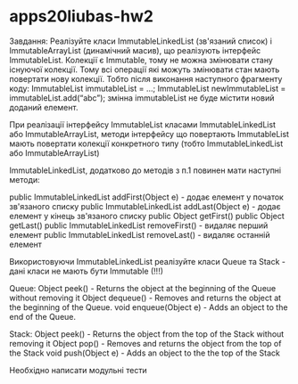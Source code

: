 # apps20liubas-hw2
Завдання:
Реалізуйте класи ImmutableLinkedList (зв'язаний список) і ImmutableArrayList (динамічний масив), що реалізують інтерфейс ImmutableList. 
Колекції є Immutable, тому не можна змінювати стану існуючої колекції. Тому всі операції які можуть змінювати стан мають повертати нову колекції.
		Тобто після виконання наступного фрагменту коду:
		ImmutableList immutableList = …;
		ImmutableList newImmutableList = immutableList.add(“abc”);
		змінна immutableList не буде містити новий доданий елемент.
		
При реалізації інтерфейсу ImmutableList класами ImmutableLinkedList або ImmutableArrayList, методи інтерфейсу що повертають ImmutableList мають повертати колекції конкретного типу (тобто ImmutableLinkedList або ImmutableArrayList)

ImmutableLinkedList, додатково до методів з п.1 повинен мати наступні методи:

public ImmutableLinkedList addFirst(Object e) - додає елемент у початок зв'язаного списку
public ImmutableLinkedList addLast(Object e) - додає елемент у кінець зв'язаного списку
public Object getFirst()
public Object getLast()
public ImmutableLinkedList removeFirst() - видаляє перший елемент
public ImmutableLinkedList removeLast() - видаляє останній елемент

Використовуючи ImmutableLinkedList реалізуйте класи Queue та Stack - дані класи не мають бути Immutable (!!!)
	
Queue:
Object peek() - Returns the object at the beginning of the Queue without removing it
Object dequeue() - Removes and returns the object at the beginning of the Queue.
void enqueue(Object e) - Adds an object to the end of the Queue.

Stack:
Object peek() - Returns the object from the top of the Stack without removing it
Object pop() - Removes and returns the object from the top of the Stack
void push(Object e) - Adds an object to the the top of the Stack

Необхідно написати модульні тести
